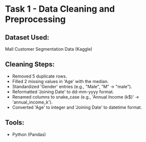 # Task 1 - Data Cleaning and Preprocessing

## Dataset Used:
Mall Customer Segmentation Data (Kaggle)

## Cleaning Steps:
- Removed 5 duplicate rows.
- Filled 2 missing values in 'Age' with the median.
- Standardized 'Gender' entries (e.g., "Male", "M" → "male").
- Reformatted 'Joining Date' to dd-mm-yyyy format.
- Renamed columns to snake_case (e.g., 'Annual Income (k$)' → 'annual_income_k').
- Converted 'Age' to integer and 'Joining Date' to datetime format.

## Tools:
- Python (Pandas)
